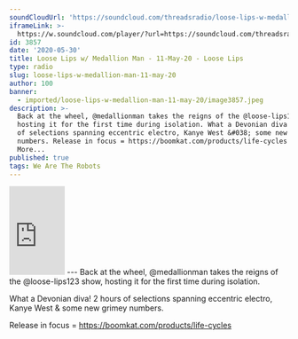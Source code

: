```yaml
---
soundCloudUrl: 'https://soundcloud.com/threadsradio/loose-lips-w-medallion-man-11-may-20'
iframeLink: >-
  https://w.soundcloud.com/player/?url=https://soundcloud.com/threadsradio/loose-lips-w-medallion-man-11-may-20&color=00aabb&auto_play=false&hide_related=false&show_comments=true&show_user=true&show_reposts=false
id: 3857
date: '2020-05-30'
title: Loose Lips w/ Medallion Man - 11-May-20 - Loose Lips
type: radio
slug: loose-lips-w-medallion-man-11-may-20
author: 100
banner:
  - imported/loose-lips-w-medallion-man-11-may-20/image3857.jpeg
description: >-
  Back at the wheel, @medallionman takes the reigns of the @loose-lips123 show,
  hosting it for the first time during isolation. What a Devonian diva! 2 hours
  of selections spanning eccentric electro, Kanye West &#038; some new grimey
  numbers. Release in focus = https://boomkat.com/products/life-cycles [...]Read
  More...
published: true
tags: We Are The Robots
---
```

<iframe id="sc-widget" title="title" width="100" height="160" scrolling="no" frameborder="yes" allow="autoplay" src="https://w.soundcloud.com/player/?url=https://soundcloud.com/threadsradio/loose-lips-w-medallion-man-11-may-20&amp;color=00aabb&amp;auto_play=false&amp;hide_related=false&amp;show_comments=true&amp;show_user=true&amp;show_reposts=false"></iframe>
---
Back at the wheel, @medallionman takes the reigns of the @loose-lips123 show, hosting it for the first time during isolation.

What a Devonian diva! 2 hours of selections spanning eccentric electro, Kanye West & some new grimey numbers.

Release in focus = https://boomkat.com/products/life-cycles